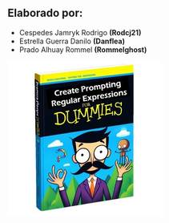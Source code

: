 ## __Elaborado por:__
- Cespedes Jamryk Rodrigo   **(Rodcj21)**
- Estrella Guerra Danilo   **(Danflea)**
- Prado Alhuay Rommel   **(Rommelghost)**

![Portada](Dummies_3.jpg)

